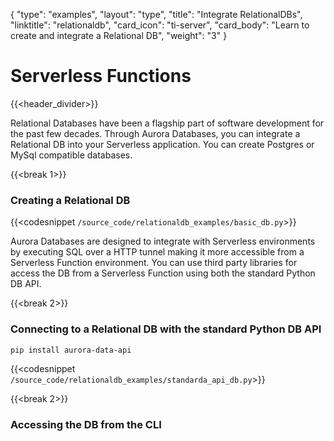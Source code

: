 {
    "type": "examples",
    "layout": "type",
    "title": "Integrate RelationalDBs",
    "linktitle": "relationaldb",
    "card_icon": "ti-server",
    "card_body": "Learn to create and integrate a Relational DB",
    "weight": "3"
}


# Serverless Functions
{{<header_divider>}}

Relational Databases have been a flagship part of software development for the past few decades. Through Aurora Databases, you can integrate a Relational DB into your Serverless application. You can create Postgres or MySql compatible databases. 


{{<break 1>}}
### Creating a Relational DB
{{<codesnippet `/source_code/relationaldb_examples/basic_db.py`>}}

Aurora Databases are designed to integrate with Serverless environments by executing SQL over a HTTP tunnel making it more accessible from a Serverless Function environment. You can use third party libraries for access the DB from a Serverless Function using both the standard Python DB API.


{{<break 2>}}
### Connecting to a Relational DB with the standard Python DB API
```bash
pip install aurora-data-api
```

{{<codesnippet `/source_code/relationaldb_examples/standarda_api_db.py`>}}


{{<break 2>}}
### Accessing the DB from the CLI


